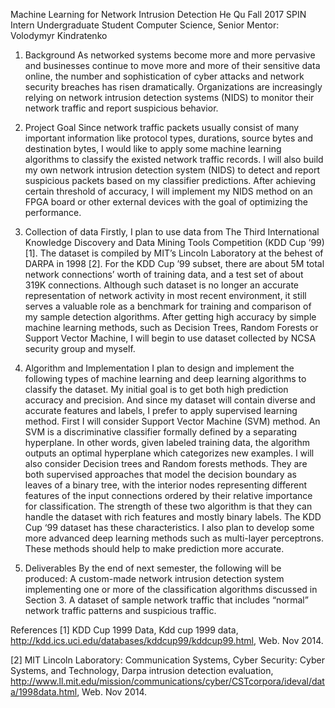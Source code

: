 Machine Learning for Network Intrusion Detection
He Qu
Fall 2017 SPIN Intern
Undergraduate Student
Computer Science, Senior
                                            Mentor: Volodymyr Kindratenko



1. Background
As networked systems become more and more pervasive and businesses continue to move more and more of their sensitive data online, the number and sophistication of cyber attacks and network security breaches has risen dramatically. Organizations are increasingly relying on network intrusion detection systems (NIDS) to monitor their network traffic and report suspicious behavior. 

2. Project Goal
Since network traffic packets usually consist of many important information like protocol types, durations, source bytes and destination bytes, I would like to apply some machine learning algorithms to classify the existed network traffic records. I will also build my own network intrusion detection system (NIDS) to detect and report suspicious packets based on my classifier predictions. After achieving certain threshold of accuracy, I will implement my NIDS method on an FPGA board or other external devices with the goal of optimizing the performance. 

3. Collection of data
Firstly, I plan to use data from The Third International Knowledge Discovery and Data Mining Tools Competition (KDD Cup ’99) [1]. The dataset is compiled by MIT’s Lincoln Laboratory at the behest of DARPA in 1998 [2]. For the KDD Cup ’99 subset, there are about 5M total network connections’ worth of training data, and a test set of about 319K connections. Although such dataset is no longer an accurate representation of network activity in most recent environment, it still serves a valuable role as a benchmark for training and comparison of my sample detection algorithms. After getting high accuracy by simple machine learning methods, such as Decision Trees, Random Forests or Support Vector Machine, I will begin to use dataset collected by NCSA security group and myself. 

4. Algorithm and Implementation
I plan to design and implement the following types of machine learning and deep learning algorithms to classify the dataset. My initial goal is to get both high prediction accuracy and precision. And since my dataset will contain diverse and accurate features and labels, I prefer to apply supervised learning method. First I will consider Support Vector Machine (SVM) method. 
An SVM is a discriminative classifier formally defined by a separating hyperplane. In other words, given labeled training data, the algorithm outputs an optimal hyperplane which categorizes new examples. I will also consider Decision trees and Random forests methods. They are both supervised approaches that model the decision boundary as leaves of a binary tree, with the interior nodes representing different features of the input connections ordered by their relative importance for classification. The strength of these two algorithm is that they can handle the dataset with rich features and mostly binary labels. The KDD Cup ‘99 dataset has these characteristics. I also plan to develop some more advanced deep learning methods such as multi-layer perceptrons. These methods should help to make prediction more accurate. 



5. Deliverables
By the end of next semester, the following will be produced:
A custom-made network intrusion detection system implementing one or more of the classification algorithms discussed in Section 3.
A dataset of sample network traffic that includes “normal” network traffic patterns and suspicious traffic. 

 
References
[1] KDD Cup 1999 Data, Kdd cup 1999 data, http://kdd.ics.uci.edu/databases/kddcup99/kddcup99.html, Web. Nov 2014.

[2] MIT Lincoln Laboratory: Communication Systems, Cyber Security: Cyber Systems, and Technology, Darpa intrusion detection evaluation, http://www.ll.mit.edu/mission/communications/cyber/CSTcorpora/ideval/data/1998data.html, Web. Nov 2014.
